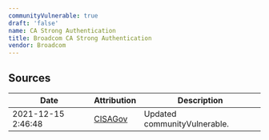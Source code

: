 ```yaml
---
communityVulnerable: true
draft: 'false'
name: CA Strong Authentication
title: Broadcom CA Strong Authentication
vendor: Broadcom
---
```





## Sources
| Date | Attribution | Description |
| --- | --- | --- |
| 2021-12-15 2:46:48 | [CISAGov](https://raw.githubusercontent.com/cisagov/log4j-affected-db/develop/README.md) | Updated communityVulnerable.  |
